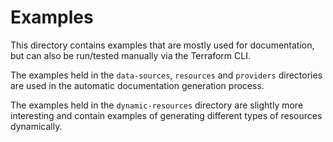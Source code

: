 # Examples

This directory contains examples that are mostly used for documentation, but can
also be run/tested manually via the Terraform CLI.

The examples held in the `data-sources`, `resources` and `providers` directories
are used in the automatic documentation generation process.

The examples held in the `dynamic-resources` directory are slightly more
interesting and contain examples of generating different types of resources
dynamically.
